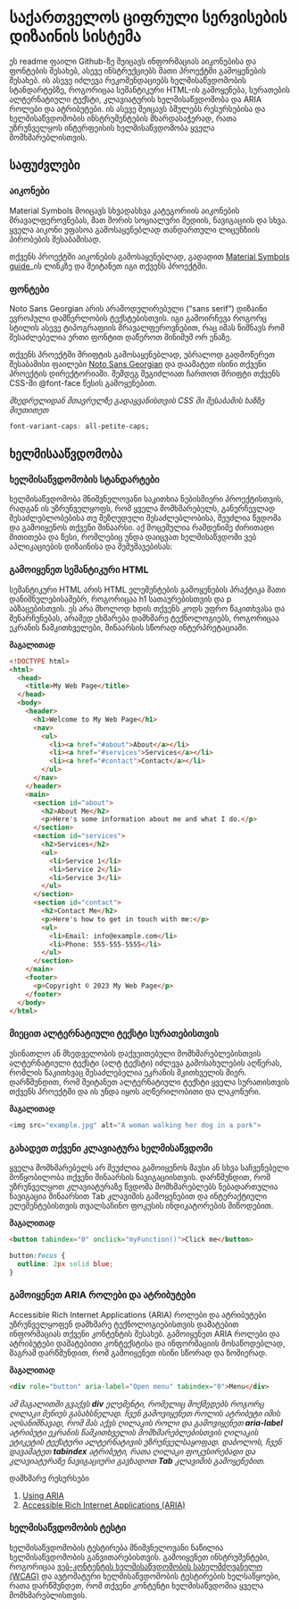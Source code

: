 <h1><b>
საქართველოს ციფრული სერვისების დიზაინის სისტემა
</b></h1>
ეს readme ფაილი Github-ზე შეიცავს ინფორმაციას აიკონებისა და ფონტების შესახებ, ასევე ინსტრუქციებს მათი პროექტში გამოყენების შესახებ. ის ასევე იძლევა რეკომენდაციებს ხელმისაწვდომობის სტანდარტებზე, როგორიცაა სემანტიკური HTML-ის გამოყენება, სურათების ალტერნატიული ტექსტი, კლავიატურის ხელმისაწვდომობა და ARIA როლები და ატრიბუტები. ის ასევე შეიცავს ბმულებს რესურსებისა და ხელმისაწვდომობის ინსტრუმენტების მხარდასაჭერად, რათა უზრუნველყოს ინტერფეისის ხელმისაწვდომობა ყველა მომხმარებლისთვის.

<h2><b>საფუძვლები</b></h2>

<h3>აიკონები</h3>
Material Symbols მოიცავს სხვადასხვა კატეგორიის აიკონების მრავალფეროვნებას, მათ შორის სოციალური მედიის, ნავიგაციის და სხვა. ყველა აიკონი უფასოა გამოსაყენებლად თანდართული ლიცენზიის პირობების შესაბამისად.

თქვენს პროექტში აიკონების გამოსაყენებლად, გადადით <a href="https://fonts.google.com/icons">Material Symbols guide</a>_ის ლინკზე და შეიტანეთ იგი თქვენს პროექტში.

<h3>ფონტები</h3>
Noto Sans Georgian არის არამოდულირებული (“sans serif”) დიზაინი ევროპული დამწერლობის ტექსტებისთვის. იგი გამოირჩევა როგორც სტილის ასევე ტიპოგრაფიის მრავალფეროვნებით, რაც იმას ნიშნავს რომ შესაძლებელია ერთი ფონტით დაწეროთ მინიმუმ ორ ენაზე.

თქვენს პროექტში შრიფტის გამოსაყენებლად, უბრალოდ გადმოწერეთ შესაბამისი ფაილები <a href="https://fonts.google.com/noto/specimen/Noto+Sans+Georgian">Noto Sans Georgian</a>  და დაამატეთ ისინი თქვენი პროექტის დირექტორიაში. შემდეგ შეგიძლიათ ჩართოთ შრიფტი თქვენს CSS-ში @font-face წესის გამოყენებით.

<i>მხედრულიდან მთავრულზე გადაყვანისთვის CSS ში შესაბამის ხაზზე მიუთითეთ</i>

``` CSS
font-variant-caps: all-petite-caps;

```

<h2><b>ხელმისააწვდომობა</b></h2>
<h3>ხელმისაწვდომობის სტანდარტები</h3>
ხელმისაწვდომობა მნიშვნელოვანი საკითხია ნებისმიერი პროექტისთვის, რადგან ის უზრუნველყოფს, რომ ყველა მომხმარებელს, განურჩევლად შესაძლებლობებისა თუ შეზღუდული შესაძლებლობისა, შეუძლია წვდომა და გამოიყენოს თქვენი შინაარსი. აქ მოცემულია რამდენიმე ძირითადი მითითება და წესი, რომლებიც უნდა დაიცვათ ხელმისაწვდომი ვებ აპლიკაციების დიზაინისა და შემუშავებისას:

<h3>გამოიყენეთ სემანტიკური HTML</h3>
სემანტიკური HTML არის HTML ელემენტების გამოყენების პრაქტიკა მათი დანიშნულებისამებრ, როგორიცაა h1 სათაურებისთვის და p აბზაცებისთვის. ეს არა მხოლოდ ხდის თქვენს კოდს უფრო წაკითხვასა და შენარჩუნებას, არამედ ეხმარება დამხმარე ტექნოლოგიებს, როგორიცაა ეკრანის წამკითხველები, შინაარსის სწორად ინტერპრეტაციაში.

<b>მაგალითად</b>
``` HTML
<!DOCTYPE html>
<html>
  <head>
    <title>My Web Page</title>
  </head>
  <body>
    <header>
      <h1>Welcome to My Web Page</h1>
      <nav>
        <ul>
          <li><a href="#about">About</a></li>
          <li><a href="#services">Services</a></li>
          <li><a href="#contact">Contact</a></li>
        </ul>
      </nav>
    </header>
    <main>
      <section id="about">
        <h2>About Me</h2>
        <p>Here's some information about me and what I do.</p>
      </section>
      <section id="services">
        <h2>Services</h2>
        <ul>
          <li>Service 1</li>
          <li>Service 2</li>
          <li>Service 3</li>
        </ul>
      </section>
      <section id="contact">
        <h2>Contact Me</h2>
        <p>Here's how to get in touch with me:</p>
        <ul>
          <li>Email: info@example.com</li>
          <li>Phone: 555-555-5555</li>
        </ul>
      </section>
    </main>
    <footer>
      <p>Copyright © 2023 My Web Page</p>
    </footer>
  </body>
</html>
```

<h3>მიეცით ალტერნატიული ტექსტი სურათებისთვის</h3>
უსინათლო ან მხედველობის დაქვეითებული მომხმარებლებისთვის ალტერნატიული ტექსტი (ალტ ტექსტი) იძლევა გამოსახულების აღწერას, რომლის წაკითხვაც შესაძლებელია ეკრანის მკითხველის მიერ. დარწმუნდით, რომ შეიტანეთ ალტერნატიული ტექსტი ყველა სურათისთვის თქვენს პროექტში და ის უნდა იყოს აღწერილობითი და ლაკონური.

<b>მაგალითად</b>
``` PHP
<img src="example.jpg" alt="A woman walking her dog in a park">
```

<h3>გახადეთ თქვენი კლავიატურა ხელმისაწვდომი</h3>
ყველა მომხმარებელს არ შეუძლია გამოიყენოს მაუსი ან სხვა საჩვენებელი მოწყობილობა თქვენი შინაარსის ნავიგაციისთვის. დარწმუნდით, რომ უზრუნველყოთ კლავიატურაზე წვდომა მომხმარებლებს ნებადართულია ნავიგაცია შინაარსით Tab კლავიშის გამოყენებით და ინტერაქტიული ელემენტებისთვის თვალსაჩინო ფოკუსის ინდიკატორების მიწოდებით.

<b>მაგალითად</b>
``` HTML
<button tabindex="0" onclick="myFunction()">Click me</button>
```
``` CSS
button:focus {
  outline: 2px solid blue;
}
```

<h3>გამოიყენეთ ARIA როლები და ატრიბუტები</h3>
Accessible Rich Internet Applications (ARIA) როლები და ატრიბუტები უზრუნველყოფენ დამხმარე ტექნოლოგიებისთვის დამატებით ინფორმაციას თქვენი კონტენტის შესახებ. გამოიყენეთ ARIA როლები და ატრიბუტები დამატებითი კონტექსტისა და ინფორმაციის მოსაწოდებლად, მაგრამ დარწმუნდით, რომ გამოიყენეთ ისინი სწორად და ზომიერად.

<b>მაგალითად</b>
``` HTML
<div role="button" aria-label="Open menu" tabindex="0">Menu</div>
```
<i>ამ მაგალითში გვაქვს <b>div</b> ელემენტი, რომელიც მოქმედებს როგორც ღილაკი მენიუს გასახსნელად. ჩვენ გამოვიყენეთ როლის ატრიბუტი იმის აღსანიშნავად, რომ მას აქვს ღილაკის როლი და გამოვიყენეთ <b>aria-label</b> ატრიბუტი ეკრანის წამკითხველის მომხმარებლებისთვის ღილაკის ეტიკეტის ტექსტური ალტერნატივის უზრუნველსაყოფად. დაბოლოს, ჩვენ დავამატეთ <b>tabindex</b> ატრიბუტი, რათა ღილაკი ფოკუსირებადი და კლავიატურაზე ნავიგაციური გავხადოთ <b>Tab</b> კლავიშის გამოყენებით.</i>

<caption>დამხმარე რესურსები</caption>
<ol>
  <li><a href="https://developer.mozilla.org/en-US/docs/Web/Accessibility/ARIA/Annotations">Using ARIA</a></li>
  <li><a href="https://www.w3.org/TR/wai-aria/">Accessible Rich Internet Applications (ARIA)</a></li>
</ol>

<h3>ხელმისაწვდომობის ტესტი</h3>
ხელმისაწვდომობის ტესტირება მნიშვნელოვანი ნაწილია ხელმისაწვდომობის განვითარებისთვის. გამოიყენეთ ინსტრუმენტები, როგორიცაა <a href="https://www.w3.org/WAI/standards-guidelines/wcag/">ვებ-კონტენტის ხელმისაწვდომობის სახელმძღვანელო (WCAG)</a> და ავტომატური ხელმისაწვდომობის ტესტირების ხელსაწყოები, რათა დარწმუნდეთ, რომ თქვენი კონტენტი ხელმისაწვდომია ყველა მომხმარებლისთვის.
